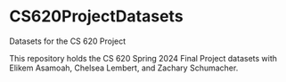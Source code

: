 # CS620ProjectDatasets
Datasets for the CS 620 Project

This repository holds the CS 620 Spring 2024 Final Project datasets with Elikem Asamoah, Chelsea Lembert, and Zachary Schumacher. 
